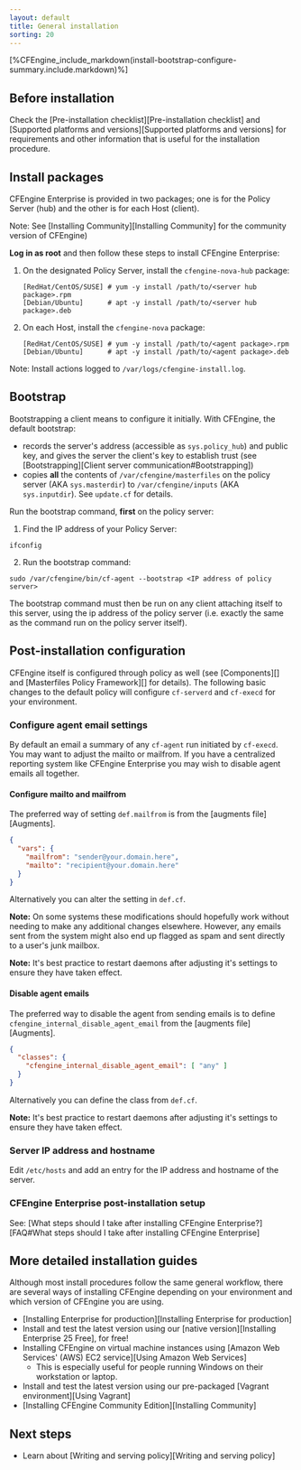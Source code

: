 ```yaml
---
layout: default
title: General installation
sorting: 20
---
```


[%CFEngine_include_markdown(install-bootstrap-configure-summary.include.markdown)%]

## Before installation

Check the [Pre-installation checklist][Pre-installation checklist] and [Supported platforms and versions][Supported platforms and versions] for requirements and other information that is useful for the installation procedure.

## Install packages

CFEngine Enterprise is provided in two packages; one is for the Policy
Server (hub) and the other is for each Host (client).

Note: See [Installing Community][Installing Community] for the community version of CFEngine)

**Log in as root** and then follow these steps to install CFEngine Enterprise:

1. On the designated Policy Server, install the `cfengine-nova-hub` package:

    ```
    [RedHat/CentOS/SUSE] # yum -y install /path/to/<server hub package>.rpm
    [Debian/Ubuntu]      # apt -y install /path/to/<server hub package>.deb
    ```

2. On each Host, install the `cfengine-nova` package:

    ```
    [RedHat/CentOS/SUSE] # yum -y install /path/to/<agent package>.rpm
    [Debian/Ubuntu]      # apt -y install /path/to/<agent package>.deb
    ```

Note: Install actions logged to `/var/logs/cfengine-install.log`.

## Bootstrap

Bootstrapping a client means to configure it initially.  With CFEngine, the default bootstrap:

* records the server's address (accessible as `sys.policy_hub`) and public key, and gives the server the client's key to establish trust (see [Bootstrapping][Client server communication#Bootstrapping])
* copies **all** the contents of `/var/cfengine/masterfiles` on the policy server (AKA `sys.masterdir`) to `/var/cfengine/inputs` (AKA `sys.inputdir`).  See `update.cf` for details.

Run the bootstrap command, **first** on the policy server:

1. Find the IP address of your Policy Server:


```command
ifconfig
```


2. Run the bootstrap command:

```command
sudo /var/cfengine/bin/cf-agent --bootstrap <IP address of policy server>
```


The bootstrap command must then be run on any client attaching itself to this server, using the ip address of the policy server (i.e. exactly the same as the command run on the policy server itself).

## Post-installation configuration

CFEngine itself is configured through policy as well (see [Components][] and
[Masterfiles Policy Framework][] for details). The following basic changes to the default policy will configure
`cf-serverd` and `cf-execd` for your environment.


### Configure agent email settings

By default an email a summary of any `cf-agent` run initiated by `cf-execd`. You
may want to adjust the mailto or mailfrom. If you have a centralized reporting
system like CFEngine Enterprise you may wish to disable agent emails all
together.

#### Configure mailto and mailfrom

The preferred way of setting `def.mailfrom` is from the
[augments file][Augments].

```json {file="def.json"}
{
  "vars": {
    "mailfrom": "sender@your.domain.here",
    "mailto": "recipient@your.domain.here"
  }
}
```

Alternatively you can alter the setting in `def.cf`.

**Note:** On some systems these modifications should hopefully work without
needing to make any additional changes elsewhere. However, any emails sent from
the system might also end up flagged as spam and sent directly to a user's junk
mailbox.

**Note:** It's best practice to restart daemons after adjusting it's settings to
ensure they have taken effect.

#### Disable agent emails

The preferred way to disable the agent from sending emails is to define
`cfengine_internal_disable_agent_email` from the [augments file][Augments].

```json {file="def.json"}
{
  "classes": {
    "cfengine_internal_disable_agent_email": [ "any" ]
  }
}
```

Alternatively you can define the class from `def.cf`.

**Note:** It's best practice to restart daemons after adjusting it's settings to
ensure they have taken effect.

### Server IP address and hostname

Edit `/etc/hosts` and add an entry for the IP address and hostname of the server.

### CFEngine Enterprise post-installation setup

See: [What steps should I take after installing CFEngine Enterprise?][FAQ#What steps should I take after installing CFEngine Enterprise]


## More detailed installation guides

Although most install procedures follow the same general workflow, there are several ways of installing CFEngine depending on your environment and which version of CFEngine you are using.

* [Installing Enterprise for production][Installing Enterprise for production]
* Install and test the latest version using our [native version][Installing Enterprise 25 Free], for free!
* Installing CFEngine on virtual machine instances using [Amazon Web Services' (AWS) EC2 service][Using Amazon Web Services]
	* This is especially useful for people running Windows on their workstation or laptop.
* Install and test the latest version using our pre-packaged [Vagrant environment][Using Vagrant]
* [Installing CFEngine Community Edition][Installing Community]

## Next steps

* Learn about [Writing and serving policy][Writing and serving policy]

